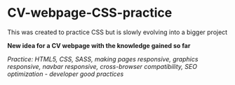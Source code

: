 # CV-webpage-CSS-practice

This was created to practice CSS but is slowly evolving into a bigger project

**New idea for a CV webpage with the knowledge gained so far**

_Practice: HTML5, CSS, SASS, making pages responsive, graphics responsive, 
navbar responsive, cross-browser compatibility, SEO optimization - developer good practices_
